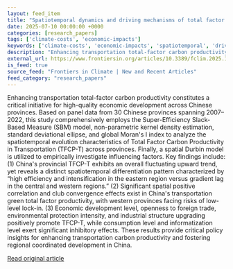 ```yaml
---
layout: feed_item
title: "Spatiotemporal dynamics and driving mechanisms of total factor carbon productivity in China's provincial transportation sector"
date: 2025-07-10 00:00:00 +0000
categories: [research_papers]
tags: ['climate-costs', 'economic-impacts']
keywords: ['climate-costs', 'economic-impacts', 'spatiotemporal', 'driving', 'dynamics']
description: "Enhancing transportation total-factor carbon productivity constitutes a critical initiative for high-quality economic development across Chinese provinces"
external_url: https://www.frontiersin.org/articles/10.3389/fclim.2025.1624297
is_feed: true
source_feed: "Frontiers in Climate | New and Recent Articles"
feed_category: "research_papers"
---
```


Enhancing transportation total-factor carbon productivity constitutes a critical initiative for high-quality economic development across Chinese provinces. Based on panel data from 30 Chinese provinces spanning 2007–2022, this study comprehensively employs the Super-Efficiency Slack-Based Measure (SBM) model, non-parametric kernel density estimation, standard deviational ellipse, and global Moran's I index to analyze the spatiotemporal evolution characteristics of Total Factor Carbon Productivity in Transportation (TFCP-T) across provinces. Finally, a spatial Durbin model is utilized to empirically investigate influencing factors. Key findings include: (1) China's provincial TFCP-T exhibits an overall fluctuating upward trend, yet reveals a distinct spatiotemporal differentiation pattern characterized by “high efficiency and intensification in the eastern region versus gradient lag in the central and western regions.” (2) Significant spatial positive correlation and club convergence effects exist in China's transportation green total factor productivity, with western provinces facing risks of low-level lock-in. (3) Economic development level, openness to foreign trade, environmental protection intensity, and industrial structure upgrading positively promote TFCP-T, while consumption level and informatization level exert significant inhibitory effects. These results provide critical policy insights for enhancing transportation carbon productivity and fostering regional coordinated development in China.

[Read original article](https://www.frontiersin.org/articles/10.3389/fclim.2025.1624297)
